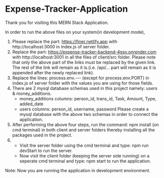 # Expense-Tracker-Application
Thank you for visiting this MERN Stack Application.

In order to run the above files on your system(in development mode), 
1. Please replace the part: https://finer.netlify.app with http://localhost:3000 in index.js of server folder.
2. Replace the part: https://expense-tracker-backend-4gsv.onrender.com with http://localhost:3001 in all the files of client/src folder.
   Please note that only the above part of the links must be replaced by the given link. The rest of the link will remain as it is.(i.e. /api/...  part will remain as it is appended after the newly replaced link).
3. Replace the lines: process.env.--- (except for process.env.PORT) in index.js of server folder with the values you are using for those fields.
4. There are 2 mysql database schemas used in this project namely: users & money_additions.
   - money_additions columns: person_id, trans_id, Task, Amount, Type, added_date
   - users columns: person_id, username, password
Please create a mysql database with the above two schemas in order to connect the application.
5. After performing the above four steps, run the command: npm install (on cmd terminal) in both client and server folders thereby installing all the packages used in the project.
6. - Visit the server folder using the cmd terminal and type: npm run devStart to run the server.
   - Now visit the client folder (keeping the server side running) on a seperate cmd terminal and type: npm start to run the application.

Note: Now you are running the application in development environment.
